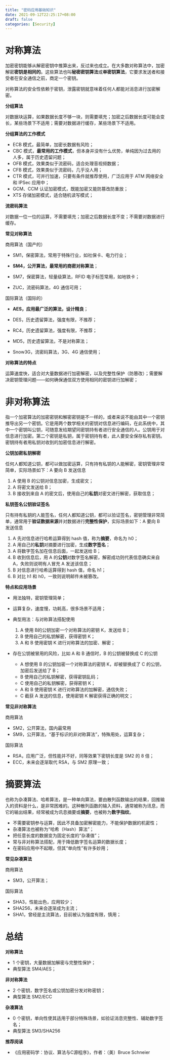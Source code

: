```yaml
---
title: "密码应用基础知识"
date: 2021-09-12T22:25:17+08:00
draft: false
categories: [Security]
---
```


# 对称算法

加密密钥能够从解密密钥中推算出来，反过来也成立。在大多数对称算法中，加密解密**密钥是相同的**。这些算法也叫**秘密密钥算法**或**单密钥算法**，它要求发送者和接受者在安全通信之前，商定一个密钥。

对称算法的安全性依赖于密钥，泄露密钥就意味着任何人都能对消息进行加密解密。

**分组算法**

对数据块运算，如果数据长度不够一块，则需要填充；加密之后数据长度可能会变长，某些场景下不适用；需要对数据进行缓存，某些场景下不适用。

**分组算法的工作模式**

- ECB 模式，最简单，加密长数据有风险；
- CBC 模式，**最常用的工作模式**，但本身并没有什么优势，单纯因为过去用的人多，属于历史遗留问题；
- OFB 模式，效果类似于流密码，适合处理音视频数据；
- CFB 模式，效果类似于流密码，几乎没人用；
- CTR 模式，可并行加速，只要有条件就推荐使用，广泛应用于 ATM 网络安全和 IPSec 应用中；
- GCM、CCM 认证加密模式，既能加密又能防篡改防重放；
- XTS 存储加密模式，适合随机读写模式；

**流密码算法**

对数据一位一位的运算，不需要填充；加密之后数据长度不变；不需要对数据进行缓存。

**常见对称算法**

商用算法（国产的）

- SM1，保密算法，常用于特殊行业，如社保卡、电力行业；

- **SM4，公开算法，最常用的商密对称算法**；

- SM7，保密算法，轻量级算法，RFID 电子标签常用，如地铁卡；

- ZUC，流密码算法，4G 通信可用；

国际算法（国际的）

- **AES，应用最广泛的算法，设计精良**；

- DES，历史遗留算法，强度有限，不推荐；

- RC4，历史遗留算法，强度有限，不推荐；

- MD5，历史遗留算法，不是对称算法；

- Snow3G，流密码算法，3G、4G 通信使用；

**对称算法的特点**

运算速度快，适合对大量数据进行加密解密，以及完整性保护（防篡改）；需要解决密钥管理问题——如何确保通信双方使用相同的密钥进行加解密；

# 非对称算法

指一个加密算法的加密密钥和解密密钥是不一样的，或者来说不能由其中一个密钥推导出另一个密钥。它是用两个数学相关的密钥对信息进行编码，在此系统中，其中一个密钥叫公钥，可随意发给期望同密钥持有者进行安全通信的人。公钥用于对信息进行加密。第二个密钥是私钥，属于密钥持有者，此人要安全保存私有密钥。密钥持有者用私钥对收到的加密信息进行解密。

**公钥加密私钥解密**

任何人都知道公钥，都可以做加密运算，只有持有私钥的人能解密，密钥管理非常简单，实际场景如下：A 要向 B 发送信息

1. A 使用 B 的公钥对信息加密，生成密文；
2. A 将密文发送给 B；
3. B 接收到来自 A 的密文后，使用自己的**私钥**对密文进行解密，获取信息；

**私钥签名公钥验证签名**

只有持有私钥的人能签名，任何人都知道公钥，都可以验证签名，密钥管理非常简单，通常用于**验证数据来源**并对数据进行**完整性保护**，实际场景如下：A 要向 B 发送信息

1. A 先对信息进行哈希运算得到 hash 值，称为**摘要**，命名为 h0；
2. A 用自己的**私钥**对摘要进行加密，生成**数字签名**；
3. A 将数字签名加在信息后面，一起发送给 B；
4. B 收到信息后，用 A 的**公钥**对数字签名解密，解密成功则代表信息确实来自 A，失败则说明有人冒充 A 发送该信息；
5. B 对信息进行哈希运算得到 hash 值，命名 h1；
6. B 对比 h1 和 h0，一致则说明邮件未被篡改。

**特点和应用场景**

- 用法独特，密钥管理简单；

- 运算复杂，速度慢，功耗高，很多场景不适用；

- 典型用法：与对称算法搭配使用
  1. A 使用 B的公钥加密一个对称算法的密钥 K，发送给 B；
  2. B 使用自己的私钥解密，获得密钥 K；
  3. A 和 B 使用密钥 K 进行对称算法的加密、解密；

- 存在公钥被冒用的风险，比如 A 和 B 通信时，B 的公钥被替换成 C 的公钥
  - A 想使用 B 的公钥加密一个对称算法的密钥 K，却被替换成了 C 的公钥，加密后发送给了 B；
  - B 使用自己的私钥解密，获得密钥乱码；
  - C 使用自己的私钥解密，获得密钥 K；
  - A 和 B 使用密钥 K 进行对称算法的加解密，通信失败；
  - C 截获 A 发送的信息，使用密钥 K 解密获得正确的明文；

**常见非对称算法**

商用算法

- SM2，公开算法，国内最常用
- SM9，公开算法，“基于标识的非对称算法”，特殊用处，运算复杂；

国际算法

- RSA，应用广泛，但性能并不好，同等效果下密钥长度是 SM2 的 8 倍；
- ECC，未来会逐渐取代 RSA，与 SM2 原理一致；

# 摘要算法

也称为杂凑算法、哈希算法，是一种单向算法，要由散列函数输出的结果，回推输入的资料是什么，是非常困难的。这种散列函数的输入资料，通常被称为讯息，而它的输出结果，经常被成为讯息摘要或**摘要**，也被称为**数字指纹**。

- 不需要密钥参与运算，因此不具备加密解密能力，不能保护数据的机密性；
- 杂凑算法也被称为“哈希（Hash）算法”；
- 把任意长度的数据变为固定长度的“杂凑值”；
- 常与非对称算法搭配，用于降低数字签名运算的数据长度；
- 在密码应用中不起眼，但其“单向性”有许多妙用；

**常见杂凑算法**

商用算法

- SM3，公开算法；

国际算法

- SHA3，性能出色，应用较少；
- SHA256，未来会逐渐成为主流；
- SHA1，曾经是主流算法，目前被认为强度有限，慎用；

# 总结

**对称算法**

- 1 个密钥，大量数据加解密与完整性保护；
- 典型算法 SM4/AES；

**非对称算法**

- 2 个密钥，数字签名或公钥加密分发对称密钥；
- 典型算法 SM2/ECC

**杂凑算法**

- 0 个密钥，单向性使其适用于部分特殊场景，如验证消息完整性、辅助数字签名；
- 典型算法 SM3/SHA256

**推荐阅读**

- 《应用密码学：协议、算法与C源程序》，作者：（美）Bruce Schneier
